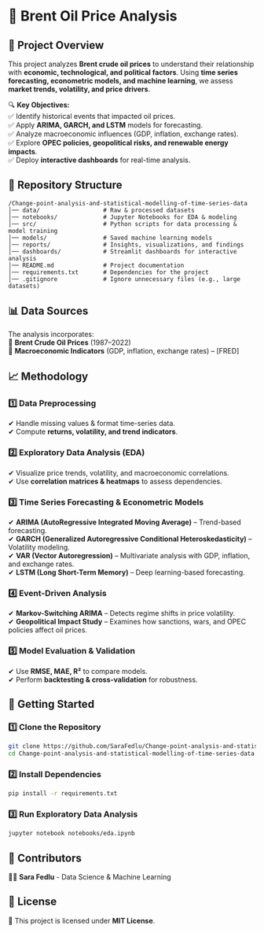 # **📌 Brent Oil Price Analysis**  

## **📖 Project Overview**  
This project analyzes **Brent crude oil prices** to understand their relationship with **economic, technological, and political factors**. Using **time series forecasting, econometric models, and machine learning**, we assess **market trends, volatility, and price drivers**.  

🔍 **Key Objectives:**  
✅ Identify historical events that impacted oil prices.  
✅ Apply **ARIMA, GARCH, and LSTM** models for forecasting.  
✅ Analyze macroeconomic influences (GDP, inflation, exchange rates).  
✅ Explore **OPEC policies, geopolitical risks, and renewable energy impacts**.  
✅ Deploy **interactive dashboards** for real-time analysis.  


## **📁 Repository Structure**  
```
/Change-point-analysis-and-statistical-modelling-of-time-series-data
│── data/                  # Raw & processed datasets
│── notebooks/             # Jupyter Notebooks for EDA & modeling
│── src/                   # Python scripts for data processing & model training
│── models/                # Saved machine learning models
│── reports/               # Insights, visualizations, and findings
│── dashboards/            # Streamlit dashboards for interactive analysis
│── README.md              # Project documentation
│── requirements.txt       # Dependencies for the project
│── .gitignore             # Ignore unnecessary files (e.g., large datasets)
```

## **📊 Data Sources**  
The analysis incorporates:  
📌 **Brent Crude Oil Prices** (1987–2022)  
📌 **Macroeconomic Indicators** (GDP, inflation, exchange rates) – [FRED]  

## **📈 Methodology**  

### **1️⃣ Data Preprocessing**  
✔ Handle missing values & format time-series data.  
✔ Compute **returns, volatility, and trend indicators**.  

### **2️⃣ Exploratory Data Analysis (EDA)**  
✔ Visualize price trends, volatility, and macroeconomic correlations.  
✔ Use **correlation matrices & heatmaps** to assess dependencies.  

### **3️⃣ Time Series Forecasting & Econometric Models**  
✔ **ARIMA (AutoRegressive Integrated Moving Average)** – Trend-based forecasting.  
✔ **GARCH (Generalized Autoregressive Conditional Heteroskedasticity)** – Volatility modeling.  
✔ **VAR (Vector Autoregression)** – Multivariate analysis with GDP, inflation, and exchange rates.  
✔ **LSTM (Long Short-Term Memory)** – Deep learning-based forecasting.  

### **4️⃣ Event-Driven Analysis**  
✔ **Markov-Switching ARIMA** – Detects regime shifts in price volatility.  
✔ **Geopolitical Impact Study** – Examines how sanctions, wars, and OPEC policies affect oil prices.  

### **5️⃣ Model Evaluation & Validation**  
✔ Use **RMSE, MAE, R²** to compare models.  
✔ Perform **backtesting & cross-validation** for robustness.  


## **📌 Getting Started**  

### **1️⃣ Clone the Repository**
```bash
git clone https://github.com/SaraFedlu/Change-point-analysis-and-statistical-modelling-of-time-series-data.git
cd Change-point-analysis-and-statistical-modelling-of-time-series-data
```

### **2️⃣ Install Dependencies**
```bash
pip install -r requirements.txt
```

### **3️⃣ Run Exploratory Data Analysis**
```bash
jupyter notebook notebooks/eda.ipynb
```


## **📌 Contributors**  
👨‍💻 **Sara Fedlu** - Data Science & Machine Learning  


## **📌 License**  
📜 This project is licensed under **MIT License**.  
